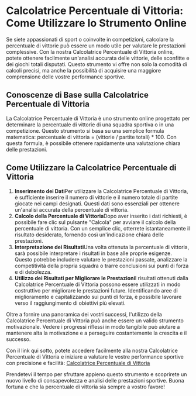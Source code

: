 Calcolatrice Percentuale di Vittoria: Come Utilizzare lo Strumento Online
=========================================================================

Se siete appassionati di sport o coinvolte in competizioni, calcolare la percentuale di vittorie può essere un modo utile per valutare le prestazioni complessive. Con la nostra Calcolatrice Percentuale di Vittoria online, potete ottenere facilmente un'analisi accurata delle vittorie, delle sconfitte e dei giochi totali disputati. Questo strumento vi offre non solo la comodità di calcoli precisi, ma anche la possibilità di acquisire una maggiore comprensione delle vostre performance sportive.

Conoscenze di Base sulla Calcolatrice Percentuale di Vittoria
-------------------------------------------------------------

La Calcolatrice Percentuale di Vittoria è uno strumento online progettato per determinare la percentuale di vittorie di una squadra sportiva o in una competizione. Questo strumento si basa su una semplice formula matematica: percentuale di vittoria = (vittorie / partite totali) \* 100. Con questa formula, è possibile ottenere rapidamente una valutazione chiara delle prestazioni.

Come Utilizzare la Calcolatrice Percentuale di Vittoria
-------------------------------------------------------

1. **Inserimento dei Dati**Per utilizzare la Calcolatrice Percentuale di Vittoria, è sufficiente inserire il numero di vittorie e il numero totale di partite giocate nei campi designati. Questi dati sono essenziali per ottenere un'analisi accurata della percentuale di vittoria.
2. **Calcolo della Percentuale di Vittoria**Dopo aver inserito i dati richiesti, è possibile fare clic sul pulsante "Calcola" per avviare il calcolo della percentuale di vittoria. Con un semplice clic, otterrete istantaneamente il risultato desiderato, fornendo così un'indicazione chiara delle prestazioni.
3. **Interpretazione dei Risultati**Una volta ottenuta la percentuale di vittoria, sarà possibile interpretare i risultati in base alle proprie esigenze. Questo potrebbe includere valutare le prestazioni passate, analizzare la competitività della propria squadra o trarre conclusioni sui punti di forza e di debolezza.
4. **Utilizzo dei Risultati per Migliorare le Prestazioni**I risultati ottenuti dalla Calcolatrice Percentuale di Vittoria possono essere utilizzati in modo costruttivo per migliorare le prestazioni future. Identificando aree di miglioramento e capitalizzando sui punti di forza, è possibile lavorare verso il raggiungimento di obiettivi più elevati.

Oltre a fornire una panoramica dei vostri successi, l'utilizzo della Calcolatrice Percentuale di Vittoria può anche essere un valido strumento motivazionale. Vedere i progressi riflessi in modo tangibile può aiutare a mantenere alta la motivazione e a perseguire costantemente la crescita e il successo.

Con il link qui sotto, potete accedere facilmente alla nostra Calcolatrice Percentuale di Vittoria e iniziare a valutare le vostre performance sportive con precisione e facilità: [Calcolatrice Percentuale di Vittoria](https://www.onlinecalculatorsfree.com/it/fitness/winning-percentage-calculator.html)

Prendetevi il tempo per sfruttare appieno questo strumento e scoprirete un nuovo livello di consapevolezza e analisi delle prestazioni sportive. Buona fortuna e che la percentuale di vittoria sia sempre a vostro favore!